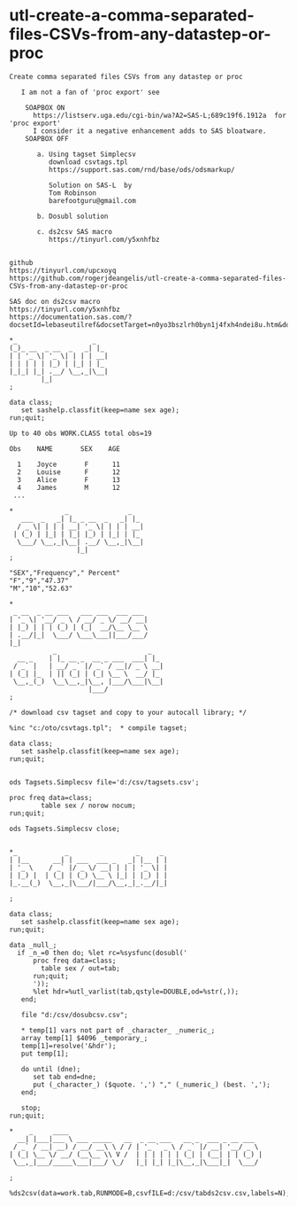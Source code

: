 # utl-create-a-comma-separated-files-CSVs-from-any-datastep-or-proc
    Create comma separated files CSVs from any datastep or proc                                                                         
                                                                                                                                        
       I am not a fan of 'proc export' see                                                                                              
                                                                                                                                        
        SOAPBOX ON                                                                                                                      
          https://listserv.uga.edu/cgi-bin/wa?A2=SAS-L;689c19f6.1912a  for 'proc export'                                                
          I consider it a negative enhancement adds to SAS bloatware.                                                                   
        SOAPBOX OFF                                                                                                                     
                                                                                                                                        
           a. Using tagset Simplecsv                                                                                                    
              download csvtags.tpl                                                                                                      
              https://support.sas.com/rnd/base/ods/odsmarkup/                                                                           
                                                                                                                                        
              Solution on SAS-L  by                                                                                                     
              Tom Robinson                                                                                                              
              barefootguru@gmail.com                                                                                                    
                                                                                                                                        
           b. Dosubl solution                                                                                                           
                                                                                                                                        
           c. ds2csv SAS macro                                                                                                          
              https://tinyurl.com/y5xnhfbz                                                                                              
                                                                                                                                        
                                                                                                                                        
    github                                                                                                                              
    https://tinyurl.com/upcxoyq                                                                                                         
    https://github.com/rogerjdeangelis/utl-create-a-comma-separated-files-CSVs-from-any-datastep-or-proc                                
                                                                                                                                        
    SAS doc on ds2csv macro                                                                                                             
    https://tinyurl.com/y5xnhfbz                                                                                                        
    https://documentation.sas.com/?docsetId=lebaseutilref&docsetTarget=n0yo3bszlrh0byn1j4fxh4ndei8u.htm&docsetVersion=9.4&locale=en     
                                                                                                                                        
    *_                   _                                                                                                              
    (_)_ __  _ __  _   _| |_                                                                                                            
    | | '_ \| '_ \| | | | __|                                                                                                           
    | | | | | |_) | |_| | |_                                                                                                            
    |_|_| |_| .__/ \__,_|\__|                                                                                                           
            |_|                                                                                                                         
    ;                                                                                                                                   
                                                                                                                                        
    data class;                                                                                                                         
       set sashelp.classfit(keep=name sex age);                                                                                         
    run;quit;                                                                                                                           
                                                                                                                                        
    Up to 40 obs WORK.CLASS total obs=19                                                                                                
                                                                                                                                        
    Obs    NAME       SEX    AGE                                                                                                        
                                                                                                                                        
      1    Joyce       F      11                                                                                                        
      2    Louise      F      12                                                                                                        
      3    Alice       F      13                                                                                                        
      4    James       M      12                                                                                                        
     ...                                                                                                                                
                                                                                                                                        
    *             _               _                                                                                                     
       ___  _   _| |_ _ __  _   _| |_                                                                                                   
      / _ \| | | | __| '_ \| | | | __|                                                                                                  
     | (_) | |_| | |_| |_) | |_| | |_                                                                                                   
      \___/ \__,_|\__| .__/ \__,_|\__|                                                                                                  
                     |_|                                                                                                                
    ;                                                                                                                                   
                                                                                                                                        
    "SEX","Frequency"," Percent"                                                                                                        
    "F","9","47.37"                                                                                                                     
    "M","10","52.63"                                                                                                                    
                                                                                                                                        
    *                                                                                                                                   
     _ __  _ __ ___   ___ ___  ___ ___                                                                                                  
    | '_ \| '__/ _ \ / __/ _ \/ __/ __|                                                                                                 
    | |_) | | | (_) | (_|  __/\__ \__ \                                                                                                 
    | .__/|_|  \___/ \___\___||___/___/                                                                                                 
    |_|                                                                                                                                 
               _                       _                                                                                                
      __ _    | |_ __ _  __ _ ___  ___| |_                                                                                              
     / _` |   | __/ _` |/ _` / __|/ _ \ __|                                                                                             
    | (_| |_  | || (_| | (_| \__ \  __/ |_                                                                                              
     \__,_(_)  \__\__,_|\__, |___/\___|\__|                                                                                             
                        |___/                                                                                                           
    ;                                                                                                                                   
                                                                                                                                        
    /* download csv tagset and copy to your autocall library; */                                                                        
                                                                                                                                        
    %inc "c:/oto/csvtags.tpl";  * compile tagset;                                                                                       
                                                                                                                                        
    data class;                                                                                                                         
       set sashelp.classfit(keep=name sex age);                                                                                         
    run;quit;                                                                                                                           
                                                                                                                                        
                                                                                                                                        
    ods Tagsets.Simplecsv file='d:/csv/tagsets.csv';                                                                                    
                                                                                                                                        
    proc freq data=class;                                                                                                               
            table sex / norow nocum;                                                                                                    
    run;quit;                                                                                                                           
                                                                                                                                        
    ods Tagsets.Simplecsv close;                                                                                                        
                                                                                                                                        
                                                                                                                                        
    *_            _                 _     _                                                                                             
    | |__      __| | ___  ___ _   _| |__ | |                                                                                            
    | '_ \    / _` |/ _ \/ __| | | | '_ \| |                                                                                            
    | |_) |  | (_| | (_) \__ \ |_| | |_) | |                                                                                            
    |_.__(_)  \__,_|\___/|___/\__,_|_.__/|_|                                                                                            
                                                                                                                                        
    ;                                                                                                                                   
                                                                                                                                        
    data class;                                                                                                                         
       set sashelp.classfit(keep=name sex age);                                                                                         
    run;quit;                                                                                                                           
                                                                                                                                        
    data _null_;                                                                                                                        
      if _n_=0 then do; %let rc=%sysfunc(dosubl('                                                                                       
          proc freq data=class;                                                                                                         
            table sex / out=tab;                                                                                                        
          run;quit;                                                                                                                     
          '));                                                                                                                          
          %let hdr=%utl_varlist(tab,qstyle=DOUBLE,od=%str(,));                                                                          
       end;                                                                                                                             
                                                                                                                                        
       file "d:/csv/dosubcsv.csv";                                                                                                      
                                                                                                                                        
       * temp[1] vars not part of _character_ _numeric_;                                                                                
       array temp[1] $4096 _temporary_;                                                                                                 
       temp[1]=resolve('&hdr');                                                                                                         
       put temp[1];                                                                                                                     
                                                                                                                                        
       do until (dne);                                                                                                                  
          set tab end=dne;                                                                                                              
          put (_character_) ($quote. ',') "," (_numeric_) (best. ',');                                                                  
       end;                                                                                                                             
                                                                                                                                        
       stop;                                                                                                                            
    run;quit;                                                                                                                           
                                                                                                                                        
    *    _     ____                                                                                                                     
      __| |___|___ \ ___ _____   __  _ __ ___   __ _  ___ _ __ ___                                                                      
     / _` / __| __) / __/ __\ \ / / | '_ ` _ \ / _` |/ __| '__/ _ \                                                                     
    | (_| \__ \/ __/ (__\__ \\ V /  | | | | | | (_| | (__| | | (_) |                                                                    
     \__,_|___/_____\___|___/ \_/   |_| |_| |_|\__,_|\___|_|  \___/                                                                     
                                                                                                                                        
    ;                                                                                                                                   
                                                                                                                                        
    %ds2csv(data=work.tab,RUNMODE=B,csvfILE=d:/csv/tabds2csv.csv,labels=N);                                                             
                                               
